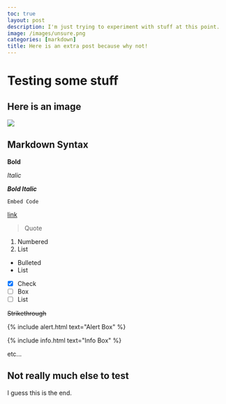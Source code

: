 ```yaml
---
toc: true
layout: post
description: I'm just trying to experiment with stuff at this point.
image: /images/unsure.png
categories: [markdown]
title: Here is an extra post because why not!
---
```

# Testing some stuff

## Here is an image

![]({{site.baseurl}}/images/IMG_3600-2.png)

## Markdown Syntax

**Bold**

*Italic*

***Bold Italic***

`Embed Code`

[link](https://www.youtube.com/watch?v=dQw4w9WgXcQ&ab_channel=RickAstley)

> Quote

1. Numbered
2. List

- Bulleted
- List

- [x] Check
- [ ] Box
- [ ] List

~~Strikethrough~~

{% include alert.html text="Alert Box" %}

{% include info.html text="Info Box" %}

etc...

## Not really much else to test

I guess this is the end.